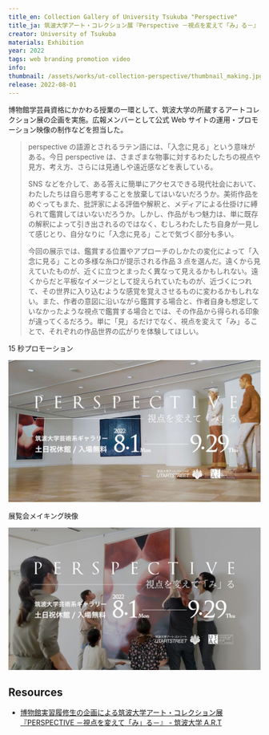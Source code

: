```yaml
---
title_en: Collection Gallery of University Tsukuba "Perspective"
title_ja: 筑波大学アート・コレクション展『Perspective －視点を変えて「み」る－』
creator: University of Tsukuba
materials: Exhibition
year: 2022
tags: web branding promotion video
info:
thumbnail: /assets/works/ut-collection-perspective/thumbnail_making.jpg
release: 2022-08-01
---
```


博物館学芸員資格にかかわる授業の一環として、筑波大学の所蔵するアートコレクション展の企画を実施。広報メンバーとして公式 Web サイトの運用・プロモーション映像の制作などを担当した。

> perspective の語源とされるラテン語には、「入念に見る」という意味がある。今日 perspective は、さまざまな物事に対するわたしたちの視点や見方、考え方、さらには見通しや遠近感などを表している。
>
> SNS などを介して、ある答えに簡単にアクセスできる現代社会において、わたしたちは自ら思考することを放棄してはいないだろうか。美術作品をめぐってもまた、批評家による評価や解釈と、メディアによる仕掛けに縛られて鑑賞してはいないだろうか。しかし、作品がもつ魅力は、単に既存の解釈によって引き出されるのではなく、むしろわたしたち自身が一見して感じとり、自分なりに「入念に見る」ことで気づく部分も多い。
>
> 今回の展示では、鑑賞する位置やアプローチのしかたの変化によって「入念に見る」ことの多様な糸口が提示される作品 3 点を選んだ。遠くから見えていたものが、近くに立つとまったく異なって見えるかもしれない。遠くからだと平板なイメージとして捉えられていたものが、近づくにつれて、その世界に入り込むような感覚を覚えさせるものに変わるかもしれない。また、作者の意図に沿いながら鑑賞する場合と、作者自身も想定していなかったような視点で鑑賞する場合とでは、その作品から得られる印象が違ってくるだろう。単に「見」るだけでなく、視点を変えて「み」ることで、それぞれの作品世界の広がりを体験してほしい。

15 秒プロモーション

[![](/assets/works/ut-collection-perspective/thumbnail_view.jpg)](https://www.youtube.com/watch?v=nExlPb7bKiU)

展覧会メイキング映像

[![](/assets/works/ut-collection-perspective/thumbnail_making.jpg)](https://www.youtube.com/watch?v=SnWGrIm2WcI)

## Resources

- [博物館実習履修生の企画による筑波大学アート・コレクション展『PERSPECTIVE －視点を変えて「み」る－』 - 筑波大学 A.R.T](https://www.art.tsukuba.ac.jp/archives/9200)
